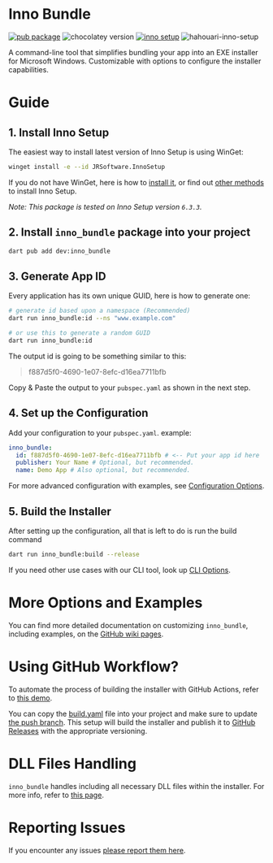 # Inno Bundle

[![pub package](https://img.shields.io/pub/v/inno_bundle.svg)](https://pub.dev/packages/inno_bundle)
![chocolatey version](https://img.shields.io/chocolatey/v/InnoSetup)
[![inno setup](https://img.shields.io/badge/Inno_Setup-v6.3.3-blue)](https://jrsoftware.org/isinfo.php)
![hahouari-inno-setup](https://img.shields.io/badge/@hahouari-Inno_Setup-blue)

A command-line tool that simplifies bundling your app into an EXE installer for
Microsoft Windows. Customizable with options to configure the installer
capabilities.

# Guide

## 1. Install Inno Setup

The easiest way to install latest version of Inno Setup is using WinGet:

```sh
winget install -e --id JRSoftware.InnoSetup
```

If you do not have WinGet, here is how to [install it](https://learn.microsoft.com/en-us/windows/package-manager/winget/#install-winget), or find out [other methods](https://github.com/hahouari/inno_bundle/wiki/Install-Inno-Setup) to install Inno Setup.

_Note: This package is tested on Inno Setup version `6.3.3`._

## 2. Install `inno_bundle` package into your project

```sh
dart pub add dev:inno_bundle
```

## 3. Generate App ID

Every application has its own unique GUID, here is how to generate one:

```sh
# generate id based upon a namespace (Recommended)
dart run inno_bundle:id --ns "www.example.com"

# or use this to generate a random GUID
dart run inno_bundle:id
```

The output id is going to be something similar to this:

> f887d5f0-4690-1e07-8efc-d16ea7711bfb

Copy & Paste the output to your `pubspec.yaml` as shown in the next step.

## 4. Set up the Configuration

Add your configuration to your `pubspec.yaml`. example:

```yaml
inno_bundle:
  id: f887d5f0-4690-1e07-8efc-d16ea7711bfb # <-- Put your app id here
  publisher: Your Name # Optional, but recommended.
  name: Demo App # Also optional, but recommended.
```

For more advanced configuration with examples, see [Configuration Options](https://github.com/hahouari/inno_bundle/wiki/Configuration-Options).

## 5. Build the Installer

After setting up the configuration, all that is left to do is run the build command

```sh
dart run inno_bundle:build --release
```

If you need other use cases with our CLI tool, look up [CLI Options](https://github.com/hahouari/inno_bundle/wiki/CLI-Tool-Options).

# More Options and Examples

You can find more detailed documentation on customizing `inno_bundle`, including examples, on the [GitHub wiki pages](https://github.com/hahouari/inno_bundle/wiki).

# Using GitHub Workflow?

To automate the process of building the installer with GitHub Actions, refer to [this demo](https://github.com/hahouari/flutter_inno_workflows_demo).

You can copy the [build.yaml](https://github.com/hahouari/flutter_inno_workflows_demo/blob/dev/.github/workflows/build.yaml) file into your project and make sure to update [the push branch](https://github.com/hahouari/flutter_inno_workflows_demo/blob/fb49da23996161acc80f0e9f4c169a01908a29a7/.github/workflows/build.yaml#L5). This setup will build the installer and publish it to [GitHub Releases](https://github.com/hahouari/flutter_inno_workflows_demo/releases) with the appropriate versioning.

# DLL Files Handling

`inno_bundle` handles including all necessary DLL files within the installer. For more info, refer to [this page](https://github.com/hahouari/inno_bundle/wiki/Handling-Missing-DLL-Files).

# Reporting Issues

If you encounter any issues <a href="https://github.com/hahouari/inno_bundle/issues" target="_blank">please report them here</a>.

